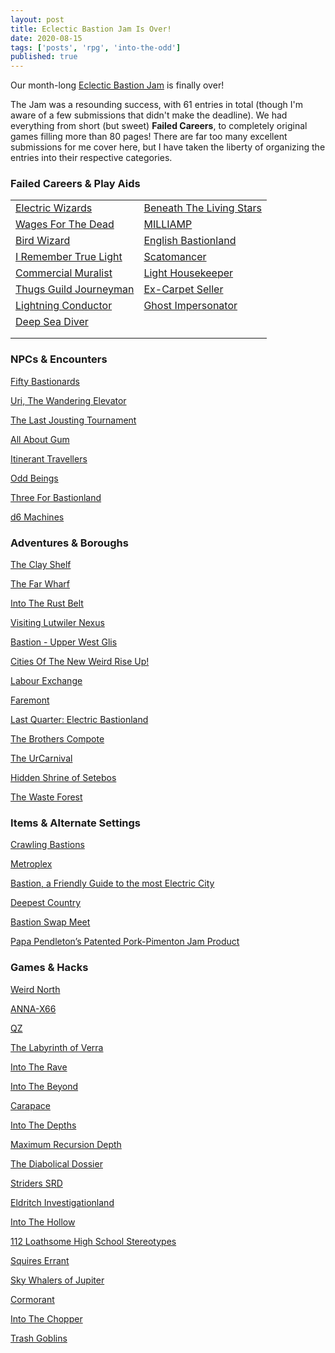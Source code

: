 ```yaml
---
layout: post
title: Eclectic Bastion Jam Is Over!
date: 2020-08-15
tags: ['posts', 'rpg', 'into-the-odd']
published: true
---
```


Our month-long [  Eclectic Bastion Jam](https://itch.io/jam/eclectic-bastion-jam) is finally over!  

The Jam was a resounding success, with 61 entries in total (though I'm aware of a few submissions that didn't make the deadline). We had everything from short (but sweet) **Failed Careers**, to completely original games filling more than 80 pages! There are far too many excellent submissions for me cover here, but I have taken the liberty of organizing the entries into their respective categories.

### Failed Careers & Play Aids

|   |   |
|---|---|
|  [Electric Wizards](https://awkwardturtle.itch.io/electric-wizards) | [Beneath The Living Stars](https://poetryalpastor.itch.io/beneath-the-living-stars)  |
|  [Wages For The Dead](https://radmad.itch.io/wages-for-the-dead) |  [MILLIAMP](https://olobosk.itch.io/milliamp) |
|  [Bird Wizard](https://cosmicorrery.itch.io/bird-wizard) | [English Bastionland](https://quietude.itch.io/english-bastionland)  |
| [I Remember True Light](https://wiegraf.itch.io/i-remember-true-light)  |  [Scatomancer](https://tyrannoeil.itch.io/scatomancien) |
| [Commercial Muralist](https://luis-logic.itch.io/commercial-muralist)  |   [Light Housekeeper](https://maxkaemmerer.itch.io/light-housekeeper) |
| [Thugs Guild Journeyman](https://cosmicorrery.itch.io/thugs-guild-journeyman)  |  [Ex-Carpet Seller](https://cosmicorrery.itch.io/ex-carpet-seller) |
| [Lightning Conductor](https://cosmicorrery.itch.io/lightning-conductor)  |  [Ghost Impersonator](https://jamiltron.itch.io/ghost-impersonator) |
| [Deep Sea Diver](https://cosmicorrery.itch.io/entrapped-diver)  |   |
|   |   |
|   |   |




### NPCs & Encounters
[Fifty Bastionards](https://roque-romero.itch.io/50-bastionards)

[Uri, The Wandering Elevator](https://neeth.itch.io/uri-the-wandering-elevator)

[The Last Jousting Tournament](https://king-taran.itch.io/the-last-jousting-tornament)

[All About Gum](https://gm-cactus.itch.io/all-about-gum)

[Itinerant Travellers](https://blackpowderchef.itch.io/itinerant-travellers)

[Odd Beings](https://cosmicorrery.itch.io/odd-beings)

[Three For Bastionland](https://cosmicorrery.itch.io/three-for-bastionland)

[d6 Machines](https://technoskald.itch.io/d6-machines)

### Adventures & Boroughs
[The Clay Shelf](https://yochaigal.itch.io/the-clay-shelf)

[The Far Wharf](https://scopsong.itch.io/the-far-wharf)

[Into The Rust Belt](https://bordercholly.itch.io/into-the-rust-belt)

[Visiting Lutwiler Nexus](https://neeth.itch.io/visiting-lutwiler-nexus-a-travel-guide-to-bastions-unexplored-sub-district)

[Bastion - Upper West Glis](https://3rddog.itch.io/bastion-upper-west-glis)

[Cities Of The New Weird Rise Up!](https://notrueindian.itch.io/cities-of-the-new-weird-rise-up)

[Labour Exchange](https://robotfrancis.itch.io/labour-exchange)

[Faremont](https://luis-logic.itch.io/faremont-borough)

[Last Quarter: Electric Bastionland](https://triceranuke.itch.io/last-quarter-electric-bastionland-borough)

[The Brothers Compote ](https://the-bearded-belgian.itch.io/the-brothers-compote)

[The UrCarnival](https://willzo.itch.io/the-urcarnival)

[Hidden Shrine of Setebos](https://vagabundork.itch.io/hidden-shrine-of-setebos)

[The Waste Forest](https://tchom.itch.io/the-waste-forest)

### Items & Alternate Settings
[Crawling Bastions](https://maxver.itch.io/crawling-bastions)

[Metroplex](https://reptilianesoterica.itch.io/metroplex)

[Bastion, a Friendly Guide to the most Electric City](https://jbfh.itch.io/a-guide-to-bastion)

[Deepest Country](https://svonrader.itch.io/deepest-country)

[Bastion Swap Meet](https://twocalf.itch.io/bastion-swap-meet)

[Papa Pendleton’s Patented Pork-Pimenton Jam Product](https://bordercholly.itch.io/papa-pendletons-patented-pork-pimenton-jam-product)

### Games & Hacks
[Weird North](https://classless-kobolds.itch.io/weird-north)

[ANNA-X66](https://scablandspress.itch.io/anna-x66)

[QZ](https://jasontocci.itch.io/qz)

[The Labyrinth of Verra](https://joaquin-ollo.itch.io/the-labyrinth-of-verra)

[Into The Rave](https://pitch-black-lair.itch.io/into-the-rave)

[Into The Beyond](https://walterlicinio.itch.io/nekrovon)

[Carapace](https://torthevic.itch.io/carapace)

[Into The Depths](https://cosmicorrery.itch.io/into-the-depths)

[Maximum Recursion Depth](https://maxcan7.itch.io/maximum-recursion-depth-or-sometimes-the-only-way-to-win-is-to-stop-playing)

[The Diabolical Dossier](https://rmossie.itch.io/the-diabolical-dossier)

[Striders SRD](https://gearoong.itch.io/striders-srd)

[Eldritch Investigationland](https://pellep.itch.io/eldritchinvestigationland)

[Into The Hollow](https://underwaterowlbear.itch.io/into-the-hollow)

[112 Loathsome High School Stereotypes](https://jaspermeer.itch.io/loathsome)

[Squires Errant](https://flyrefi.itch.io/squires-errant)

[Sky Whalers of Jupiter](https://cosmicorrery.itch.io/sky-whalers-of-jupiter)

[Cormorant](https://seanfsmith.itch.io/cormorant-rpg)

[Into The Chopper](https://unspeakable-games.itch.io/into-the-chopper)

[Trash Goblins](https://rmossie.itch.io/trash-goblins)

